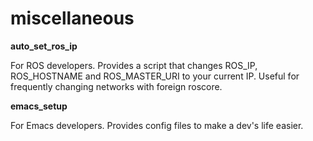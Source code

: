 # miscellaneous

**auto_set_ros_ip** 

For ROS developers. Provides a script that changes ROS_IP, ROS_HOSTNAME and ROS_MASTER_URI to your current IP. Useful for frequently changing networks with foreign roscore. 

**emacs_setup**

For Emacs developers. Provides config files to make a dev's life easier.
